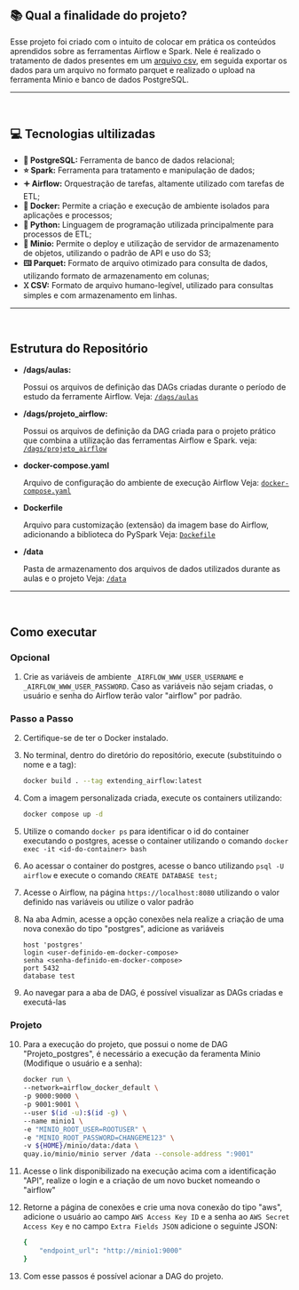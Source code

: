 
## 📚 Qual a finalidade do projeto?

Esse projeto foi criado com o intuito de colocar em prática os conteúdos aprendidos sobre as ferramentas Airflow e Spark. Nele é realizado o tratamento de dados presentes em um [arquivo csv](https://github.com/MatthewsTomts/Airflow_docker/blob/main/data/sample_with_errors_100.csv), em seguida exportar os dados para um arquivo no formato parquet e realizado o upload na ferramenta Minio e banco de dados PostgreSQL. 

---

<br>

## 💻 Tecnologias ultilizadas

- **🐘 PostgreSQL:** Ferramenta de banco de dados relacional;
- **⭐ Spark:** Ferramenta para tratamento e manipulação de dados;
- **🟇  Airflow:** Orquestração de tarefas, altamente utilizado com tarefas de ETL;
- **🐳 Docker:** Permite a criação e execução de ambiente isolados para aplicações e processos;
- **🐍 Python:** Linguagem de programação utilizada principalmente para processos de ETL;
- **🦢 Minio:** Permite o deploy e utilização de servidor de armazenamento de objetos, utilizando o padrão de API e uso do S3;
- **🖽  Parquet:** Formato de arquivo otimizado para consulta de dados, utilizando formato de armazenamento em colunas;
- **𝚇  CSV:** Formato de arquivo humano-legível, utilizado para consultas simples e com armazenamento em linhas.


---

<br>

## Estrutura do Repositório

- **/dags/aulas:**    

    Possui os arquivos de definição das DAGs criadas durante o período de estudo da ferramente Airflow.
    Veja: [`/dags/aulas`](https://github.com/MatthewsTomts/Airflow_docker/tree/main/dags/aulas)

- **/dags/projeto_airflow:**

    Possui os arquivos de definição da DAG criada para o projeto prático que combina a utilização das ferramentas Airflow e Spark. 
    veja: [`/dags/projeto_airflow`](https://github.com/matthewstomts/airflow_docker/tree/main/dags/projeto_airflow)

- **docker-compose.yaml**

    Arquivo de configuração do ambiente de execução Airflow
    Veja: [`docker-compose.yaml`](https://github.com/MatthewsTomts/Airflow_docker/blob/main/docker-compose.yaml)

- **Dockerfile**

    Arquivo para customização (extensão) da imagem base do Airflow, adicionando a biblioteca do PySpark 
    Veja: [`Dockefile`](https://github.com/MatthewsTomts/Airflow_docker/blob/main/Dockerfile)

- **/data**

    Pasta de armazenamento dos arquivos de dados utilizados durante as aulas e o projeto
    Veja: [`/data`](https://github.com/MatthewsTomts/Airflow_docker/tree/main/data)

---

<br>

## Como executar

### Opcional

1. Crie as variáveis de ambiente ```_AIRFLOW_WWW_USER_USERNAME``` e ```_AIRFLOW_WWW_USER_PASSWORD```. Caso as variáveis não sejam criadas, o usuário e senha do Airflow terão valor "airflow" por padrão.  

### Passo a Passo

2. Certifique-se de ter o Docker instalado.
3. No terminal, dentro do diretório do repositório, execute (substituindo o nome e a tag):
   
   ```sh
   docker build . --tag extending_airflow:latest 
   ```

4. Com a imagem personalizada criada, execute os containers utilizando:

    ```sh
    docker compose up -d 
    ```

5. Utilize o comando `docker ps` para identificar o id do container executando o postgres, acesse o container utilizando o comando `docker exec -it <id-do-container> bash`
6. Ao acessar o container do postgres, acesse o banco utilizando `psql -U airflow` e execute o comando `CREATE DATABASE test;`
7. Acesse o Airflow, na página `https://localhost:8080` utilizando o valor definido nas variáveis ou utilize o valor padrão
8. Na aba Admin, acesse a opção conexões nela realize a criação de uma nova conexão do tipo "postgres", adicione as variáveis 
    ```
    host 'postgres'
    login <user-definido-em-docker-compose>
    senha <senha-definido-em-docker-compose>
    port 5432
    database test 
    ```
9. Ao navegar para a aba de DAG, é possível visualizar as DAGs criadas e executá-las

### Projeto

10. Para a execução do projeto, que possui o nome de DAG "Projeto_postgres", é necessário a execução da feramenta Minio (Modifique o usuário e a senha):
    ```sh
    docker run \
    --network=airflow_docker_default \
    -p 9000:9000 \
    -p 9001:9001 \
    --user $(id -u):$(id -g) \
    --name minio1 \
    -e "MINIO_ROOT_USER=ROOTUSER" \
    -e "MINIO_ROOT_PASSWORD=CHANGEME123" \
    -v ${HOME}/minio/data:/data \
    quay.io/minio/minio server /data --console-address ":9001"
    ```

11. Acesse o link disponibilizado na execução acima com a identificação "API", realize o login e a criação de um novo bucket nomeando o "airflow" 
12. Retorne a página de conexões e crie uma nova conexão do tipo "aws", adicione o usuário ao campo `AWS Access Key ID` e a senha ao `AWS Secret Access Key` e no campo `Extra Fields JSON` adicione o seguinte JSON:
    ```sh
    {
        "endpoint_url": "http://minio1:9000"
    }
    ```
13. Com esse passos é possível acionar a DAG do projeto.
